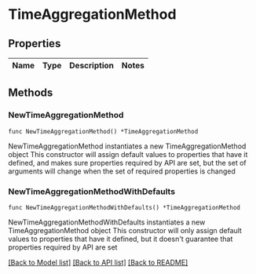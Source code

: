 # TimeAggregationMethod

## Properties

Name | Type | Description | Notes
------------ | ------------- | ------------- | -------------

## Methods

### NewTimeAggregationMethod

`func NewTimeAggregationMethod() *TimeAggregationMethod`

NewTimeAggregationMethod instantiates a new TimeAggregationMethod object
This constructor will assign default values to properties that have it defined,
and makes sure properties required by API are set, but the set of arguments
will change when the set of required properties is changed

### NewTimeAggregationMethodWithDefaults

`func NewTimeAggregationMethodWithDefaults() *TimeAggregationMethod`

NewTimeAggregationMethodWithDefaults instantiates a new TimeAggregationMethod object
This constructor will only assign default values to properties that have it defined,
but it doesn't guarantee that properties required by API are set


[[Back to Model list]](../README.md#documentation-for-models) [[Back to API list]](../README.md#documentation-for-api-endpoints) [[Back to README]](../README.md)


